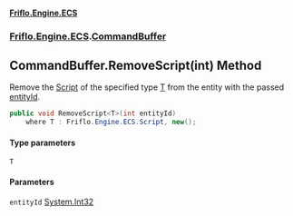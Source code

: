 #### [Friflo.Engine.ECS](index.md 'index')
### [Friflo.Engine.ECS](Friflo.Engine.ECS.md 'Friflo.Engine.ECS').[CommandBuffer](CommandBuffer.md 'Friflo.Engine.ECS.CommandBuffer')

## CommandBuffer.RemoveScript<T>(int) Method

Remove the [Script](Script.md 'Friflo.Engine.ECS.Script') of the specified type [T](CommandBuffer.RemoveScript_T_(int).md#Friflo.Engine.ECS.CommandBuffer.RemoveScript_T_(int).T 'Friflo.Engine.ECS.CommandBuffer.RemoveScript<T>(int).T') from the entity with the passed [entityId](CommandBuffer.RemoveScript_T_(int).md#Friflo.Engine.ECS.CommandBuffer.RemoveScript_T_(int).entityId 'Friflo.Engine.ECS.CommandBuffer.RemoveScript<T>(int).entityId').

```csharp
public void RemoveScript<T>(int entityId)
    where T : Friflo.Engine.ECS.Script, new();
```
#### Type parameters

<a name='Friflo.Engine.ECS.CommandBuffer.RemoveScript_T_(int).T'></a>

`T`
#### Parameters

<a name='Friflo.Engine.ECS.CommandBuffer.RemoveScript_T_(int).entityId'></a>

`entityId` [System.Int32](https://docs.microsoft.com/en-us/dotnet/api/System.Int32 'System.Int32')